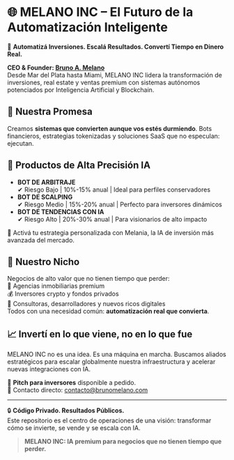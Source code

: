 # 🌐 MELANO INC – El Futuro de la Automatización Inteligente

🚀 **Automatizá Inversiones. Escalá Resultados. Convertí Tiempo en Dinero Real.**

**CEO & Founder: [Bruno A. Melano](mailto:contacto@brunomelano.com)**  
Desde Mar del Plata hasta Miami, MELANO INC lidera la transformación de inversiones, real estate y ventas premium con sistemas autónomos potenciados por Inteligencia Artificial y Blockchain.

## 🎯 Nuestra Promesa
Creamos **sistemas que convierten aunque vos estés durmiendo**. Bots financieros, estrategias tokenizadas y soluciones SaaS que no especulan: ejecutan.

## 🧠 Productos de Alta Precisión IA
- **BOT DE ARBITRAJE**  
  ✔ Riesgo Bajo | 10%-15% anual | Ideal para perfiles conservadores  
- **BOT DE SCALPING**  
  ✔ Riesgo Medio | 15%-20% anual | Perfecto para inversores dinámicos  
- **BOT DE TENDENCIAS CON IA**  
  ✔ Riesgo Alto | 20%-30% anual | Para visionarios de alto impacto  

🔗 Activá tu estrategia personalizada con Melania, la IA de inversión más avanzada del mercado.

## 💼 Nuestro Nicho
Negocios de alto valor que no tienen tiempo que perder:  
🏡 Agencias inmobiliarias premium  
💰 Inversores crypto y fondos privados  
🧠 Consultoras, desarrolladores y nuevos ricos digitales  
Todos con una necesidad común: **automatización real que convierta**.

## 📈 Invertí en lo que viene, no en lo que fue
MELANO INC no es una idea. Es una máquina en marcha. Buscamos aliados estratégicos para escalar globalmente nuestra infraestructura y acelerar nuevas integraciones con IA.

🧨 **Pitch para inversores** disponible a pedido.  
📩 Contacto directo: contacto@brunomelano.com

---

🔒 **Código Privado. Resultados Públicos.**  
Este repositorio es el centro de operaciones de una visión: transformar cómo se invierte, se vende y se escala con IA.

> **MELANO INC: IA premium para negocios que no tienen tiempo que perder.**


